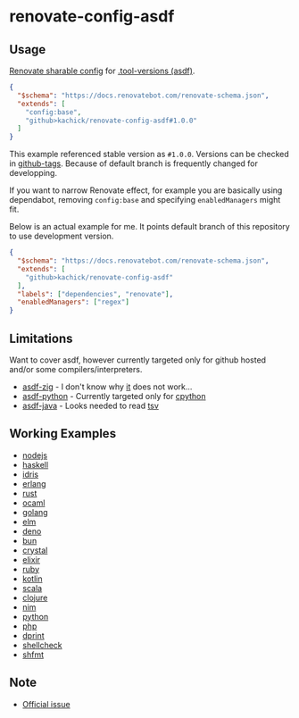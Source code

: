# renovate-config-asdf

## Usage

[Renovate sharable config](https://docs.renovatebot.com/config-presets/) for [.tool-versions (asdf)](https://github.com/asdf-vm/asdf-plugins/tree/master/plugins).

```json
{
  "$schema": "https://docs.renovatebot.com/renovate-schema.json",
  "extends": [
    "config:base",
    "github>kachick/renovate-config-asdf#1.0.0"
  ]
}
```

This example referenced stable version as `#1.0.0`. Versions can be checked in [github-tags](https://github.com/kachick/renovate-config-asdf/tags).
Because of default branch is frequently changed for developping.

If you want to narrow Renovate effect, for example you are basically using dependabot, removing `config:base` and specifying `enabledManagers` might fit.

Below is an actual example for me. It points default branch of this repository to use development version.

```json
{
  "$schema": "https://docs.renovatebot.com/renovate-schema.json",
  "extends": [
    "github>kachick/renovate-config-asdf"
  ],
  "labels": ["dependencies", "renovate"],
  "enabledManagers": ["regex"]
}
```

## Limitations

Want to cover asdf, however currently targeted only for github hosted and/or some compilers/interpreters.

- [asdf-zig](https://github.com/asdf-community/asdf-zig) - I don't know why [it](plugins/zig.json5) does not work...
- [asdf-python](https://github.com/danhper/asdf-python) - Currently targeted only for [cpython](https://github.com/python/cpython)
- [asdf-java](https://github.com/halcyon/asdf-java) - Looks needed to read [tsv](https://github.com/halcyon/asdf-java/tree/master/data)

## Working Examples

- [nodejs](https://github.com/kachick/renovate-config-asdf/pull/21)
- [haskell](https://github.com/kachick/renovate-config-asdf/pull/19)
- [idris](https://github.com/kachick/renovate-config-asdf/pull/20)
- [erlang](https://github.com/kachick/renovate-config-asdf/pull/18)
- [rust](https://github.com/kachick/renovate-config-asdf/pull/17)
- [ocaml](https://github.com/kachick/renovate-config-asdf/pull/15)
- [golang](https://github.com/kachick/renovate-config-asdf/pull/12)
- [elm](https://github.com/kachick/renovate-config-asdf/pull/10)
- [deno](https://github.com/kachick/renovate-config-asdf/pull/5)
- [bun](https://github.com/kachick/renovate-config-asdf/pull/27)
- [crystal](https://github.com/kachick/renovate-config-asdf/pull/7)
- [elixir](https://github.com/kachick/renovate-config-asdf/pull/9)
- [ruby](https://github.com/kachick/renovate-config-asdf/pull/16)
- [kotlin](https://github.com/kachick/renovate-config-asdf/pull/25)
- [scala](https://github.com/kachick/renovate-config-asdf/pull/24)
- [clojure](https://github.com/kachick/renovate-config-asdf/pull/26)
- [nim](https://github.com/kachick/renovate-config-asdf/pull/6)
- [python](https://github.com/kachick/renovate-config-asdf/pull/22)
- [php](https://github.com/kachick/renovate-config-asdf/pull/1)
- [dprint](https://pgithub.com/kachick/renovate-config-asdf/pull/8)
- [shellcheck](https://github.com/kachick/renovate-config-asdf/pull/29)
- [shfmt](https://github.com/kachick/renovate-config-asdf/pull/30)

## Note

- [Official issue](https://github.com/renovatebot/renovate/issues/4051)
